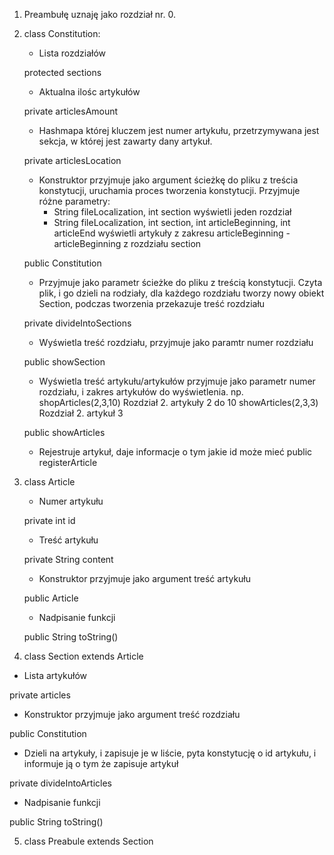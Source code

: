 1. Preambułę uznaję jako rozdział nr. 0.

2. class Constitution:

    - Lista rozdziałów

    protected sections

    - Aktualna ilośc artykułów

    private articlesAmount


    - Hashmapa której kluczem jest numer artykułu, przetrzymywana jest sekcja, w której jest zawarty dany artykuł.

    private articlesLocation


    - Konstruktor przyjmuje jako argument ścieżkę do pliku z treścia konstytucji, uruchamia proces tworzenia konstytucji.
    Przyjmuje różne parametry:
      - String fileLocalization, int section  wyświetli jeden rozdział
      - String fileLocalization, int section, int articleBeginning, int articleEnd wyświetli artykuły z zakresu articleBeginning - articleBeginning z rozdziału section

    public Constitution


    - Przyjmuje jako parametr ścieżke do pliku z treścią konstytucji. Czyta plik, i go dzieli na rodziały, dla każdego rozdziału tworzy nowy obiekt Section, podczas tworzenia przekazuje treść rozdziału

    private divideIntoSections


    - Wyświetla treść rozdziału, przyjmuje jako paramtr numer rozdziału

    public showSection


    - Wyświetla treść artykułu/artykułów przyjmuje jako parametr numer rozdziału, i zakres artykułów do wyświetlenia.
     np. shopArticles(2,3,10) Rozdział 2. artykuły 2 do 10
         showArticles(2,3,3) Rozdział 2. artykuł 3

     public showArticles

    - Rejestruje artykuł, daje informacje o tym jakie id może mieć
     public registerArticle

3. class Article
    - Numer artykułu

    private int id

    - Treść artykułu

    private String content

    - Konstruktor przyjmuje jako argument treść artykułu

    public Article

    - Nadpisanie funkcji

    public String toString()

4. class Section extends Article

  - Lista artykułów
  
  private articles

  - Konstruktor przyjmuje jako argument treść rozdziału

  public Constitution


  - Dzieli na artykuły, i zapisuje je w liście, pyta konstytucję o id artykułu, i informuje ją o tym że zapisuje artykuł

  private divideIntoArticles

  - Nadpisanie funkcji
  
  public String toString()

5. class Preabule extends Section
